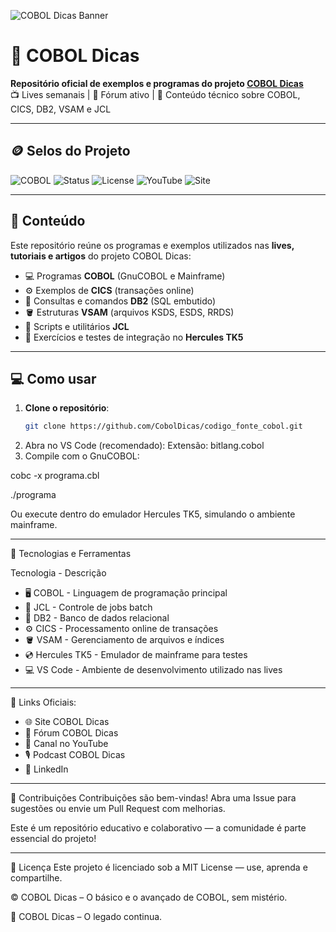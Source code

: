 ![COBOL Dicas Banner](https://github.com/CobolDicas/codigo_fonte_cobol/assets/banner_coboldicas.png)

# 🦖 COBOL Dicas

**Repositório oficial de exemplos e programas do projeto [COBOL Dicas](https://coboldicas.com.br)**  
📺 Lives semanais | 💬 Fórum ativo | 🧠 Conteúdo técnico sobre COBOL, CICS, DB2, VSAM e JCL  

---

## 🪙 Selos do Projeto

![COBOL](https://img.shields.io/badge/COBOL-Mainframe-blue)
![Status](https://img.shields.io/badge/Status-Ativo-brightgreen)
![License](https://img.shields.io/badge/Licença-MIT-lightgrey)
![YouTube](https://img.shields.io/badge/YouTube-COBOL%20Dicas-red?logo=youtube)
![Site](https://img.shields.io/badge/Site-coboldicas.com.br-green?logo=firefox)

---

## 📂 Conteúdo

Este repositório reúne os programas e exemplos utilizados nas **lives, tutoriais e artigos** do projeto COBOL Dicas:

- 💻 Programas **COBOL** (GnuCOBOL e Mainframe)
- ⚙️ Exemplos de **CICS** (transações online)
- 🧠 Consultas e comandos **DB2** (SQL embutido)
- 🪣 Estruturas **VSAM** (arquivos KSDS, ESDS, RRDS)
- 🧾 Scripts e utilitários **JCL**
- 🧰 Exercícios e testes de integração no **Hercules TK5**

---

## 💻 Como usar

1. **Clone o repositório**:
   ```bash
   git clone https://github.com/CobolDicas/codigo_fonte_cobol.git
2. Abra no VS Code (recomendado):
Extensão: bitlang.cobol
3. Compile com o GnuCOBOL:

cobc -x programa.cbl

./programa

Ou execute dentro do emulador Hercules TK5, simulando o ambiente mainframe.

---

🧠 Tecnologias e Ferramentas

Tecnologia        - Descrição
- 🖥️ COBOL        - Linguagem de programação principal
- 🧾 JCL          - Controle de jobs batch
- 🧠 DB2          - Banco de dados relacional
- ⚙️ CICS         - Processamento online de transações
- 🪣 VSAM         - Gerenciamento de arquivos e índices
- 💿 Hercules TK5 - Emulador de mainframe para testes
- 💻 VS Code      - Ambiente de desenvolvimento utilizado nas lives

---

🔗 Links Oficiais:
- 🌐 Site COBOL Dicas
- 💬 Fórum COBOL Dicas
- 🎥 Canal no YouTube
- 🎙️ Podcast COBOL Dicas
- 💼 LinkedIn

---

🤝 Contribuições
Contribuições são bem-vindas!
Abra uma Issue para sugestões ou envie um Pull Request com melhorias.

Este é um repositório educativo e colaborativo — a comunidade é parte essencial do projeto!

---

🧾 Licença
Este projeto é licenciado sob a MIT License — use, aprenda e compartilhe.

© COBOL Dicas – O básico e o avançado de COBOL, sem mistério.

🦖 COBOL Dicas – O legado continua.
